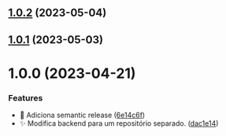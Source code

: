 ## [1.0.2](https://github.com/Thalles-HsA/Inventory-Backend/compare/v1.0.1...v1.0.2) (2023-05-04)

## [1.0.1](https://github.com/Thalles-HsA/Inventory-Backend/compare/v1.0.0...v1.0.1) (2023-05-03)

# 1.0.0 (2023-04-21)


### Features

* :bookmark: Adiciona semantic release ([6e14c6f](https://github.com/Thalles-HsA/Inventory-Backend/commit/6e14c6f641b8c508ed35596dc42d4e8ee44be34c))
* :sparkles: Modifica backend para um repositório separado. ([dac1e14](https://github.com/Thalles-HsA/Inventory-Backend/commit/dac1e146ec5239c7aeaca1b7144dddfc4ac8b4a9))
